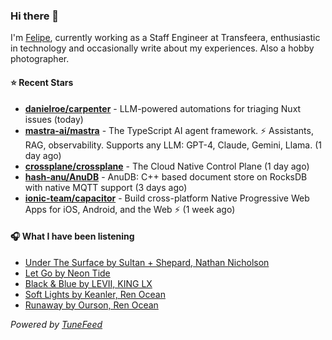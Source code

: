 ### Hi there 👋

I'm [Felipe](https://felipevm.com), currently working as a Staff Engineer at Transfeera, enthusiastic in technology and occasionally write about my experiences. Also a hobby photographer.

#### ⭐ Recent Stars
- **[danielroe/carpenter](https://github.com/danielroe/carpenter)** - LLM-powered automations for triaging Nuxt issues (today)
- **[mastra-ai/mastra](https://github.com/mastra-ai/mastra)** - The TypeScript AI agent framework. ⚡ Assistants, RAG, observability. Supports any LLM: GPT-4, Claude, Gemini, Llama. (1 day ago)
- **[crossplane/crossplane](https://github.com/crossplane/crossplane)** - The Cloud Native Control Plane (1 day ago)
- **[hash-anu/AnuDB](https://github.com/hash-anu/AnuDB)** - AnuDB: C&#43;&#43; based document store on RocksDB with native MQTT support (3 days ago)
- **[ionic-team/capacitor](https://github.com/ionic-team/capacitor)** - Build cross-platform Native Progressive Web Apps for iOS, Android, and the Web ⚡️ (1 week ago)

#### 🎧 What I have been listening
- [Under The Surface by Sultan &#43; Shepard, Nathan Nicholson](https://open.spotify.com/track/4PRVsjP4N72PAg1R62eT5J)
- [Let Go by Neon Tide](https://open.spotify.com/track/7bL9uGTNLE1SAHQUAjHne5)
- [Black &amp; Blue by LEVII, KING LX](https://open.spotify.com/track/1xkuVT4MG9Rwa1V8dbyaqh)
- [Soft Lights by Keanler, Ren Ocean](https://open.spotify.com/track/14w9UJfnEOln70AwtKrrpd)
- [Runaway by Ourson, Ren Ocean](https://open.spotify.com/track/1vPLGiuMHPNAxuEjistFCd)

_Powered by [TuneFeed](https://tunefeed.app?ref=github.com)_
